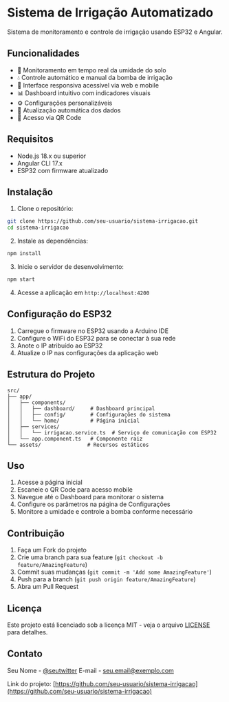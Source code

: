 # Sistema de Irrigação Automatizado

Sistema de monitoramento e controle de irrigação usando ESP32 e Angular.

## Funcionalidades

- 🌱 Monitoramento em tempo real da umidade do solo
- 💧 Controle automático e manual da bomba de irrigação
- 📱 Interface responsiva acessível via web e mobile
- 📊 Dashboard intuitivo com indicadores visuais
- ⚙️ Configurações personalizáveis
- 🔄 Atualização automática dos dados
- 📱 Acesso via QR Code

## Requisitos

- Node.js 18.x ou superior
- Angular CLI 17.x
- ESP32 com firmware atualizado

## Instalação

1. Clone o repositório:
```bash
git clone https://github.com/seu-usuario/sistema-irrigacao.git
cd sistema-irrigacao
```

2. Instale as dependências:
```bash
npm install
```

3. Inicie o servidor de desenvolvimento:
```bash
npm start
```

4. Acesse a aplicação em `http://localhost:4200`

## Configuração do ESP32

1. Carregue o firmware no ESP32 usando a Arduino IDE
2. Configure o WiFi do ESP32 para se conectar à sua rede
3. Anote o IP atribuído ao ESP32
4. Atualize o IP nas configurações da aplicação web

## Estrutura do Projeto

```
src/
├── app/
│   ├── components/
│   │   ├── dashboard/     # Dashboard principal
│   │   ├── config/        # Configurações do sistema
│   │   └── home/          # Página inicial
│   ├── services/
│   │   └── irrigacao.service.ts  # Serviço de comunicação com ESP32
│   └── app.component.ts   # Componente raiz
└── assets/               # Recursos estáticos
```

## Uso

1. Acesse a página inicial
2. Escaneie o QR Code para acesso mobile
3. Navegue até o Dashboard para monitorar o sistema
4. Configure os parâmetros na página de Configurações
5. Monitore a umidade e controle a bomba conforme necessário

## Contribuição

1. Faça um Fork do projeto
2. Crie uma branch para sua feature (`git checkout -b feature/AmazingFeature`)
3. Commit suas mudanças (`git commit -m 'Add some AmazingFeature'`)
4. Push para a branch (`git push origin feature/AmazingFeature`)
5. Abra um Pull Request

## Licença

Este projeto está licenciado sob a licença MIT - veja o arquivo [LICENSE](LICENSE) para detalhes.

## Contato

Seu Nome - [@seutwitter](https://twitter.com/seutwitter)
E-mail - seu.email@exemplo.com

Link do projeto: [https://github.com/seu-usuario/sistema-irrigacao](https://github.com/seu-usuario/sistema-irrigacao)
